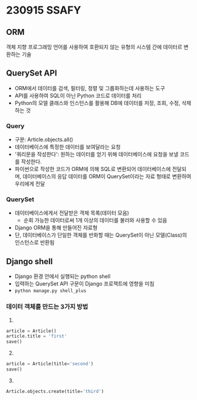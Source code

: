 # 230915 SSAFY
## ORM
객체 지향 프로그래밍 언어를 사용하여 호환되지 않는 유형의 시스템 간에 데이터르 변환하는 기술
## QuerySet API
* ORM에서 데이터를 검색, 필터링, 정렬 및 그룹화하는데 사용하는 도구
* API를 사용하여 SQL이 아닌 Python 코드로 데이터를 처리
* Python의 모델 클래스와 인스턴스를 활용해 DB에 데이터를 저장, 조회, 수정, 삭제하는 것
### Query
* 구분: Article.objects.all()
* 데이터베이스에 특정한 데이터를 보여달라는 요청
* '쿼리문을 작성한다': 원하는 데이터를 얻기 위해 데이터베이스에 요청을 보낼 코드를 작성한다.
* 파이썬으로 작성한 코드가 ORM에 의해 SQL로 변환되어 데이터베이스에 전달되며, 데이터베이스의 응답 데이터를 ORM이 QuerySet이라는 자료 형태로 변환하여 우리에게 전달
### QuerySet
* 데이터베이스에게서 전달받은 객체 목록(데이터 모음)
  * 순회 가능한 데이터로써 1개 이상의 데이터를 불러와 사용할 수 있음
* Django ORM을 통해 만들어진 자료형
* 단, 데이터베이스가 단일한 객체를 반화할 때는 QuerySet이 아닌 모델(Class)의 인스턴스로 반환됨
## Django shell
* Django 환경 안에서 실행되는 python shell
* 입력하는 QuerySet API 구문이 Django 프로젝트에 영향을 미침
* `python manage.py shell_plus`
### 데이터 객체를 만드는 3가지 방법
1. 
  ```python
  article = Article()
  article.title = 'first'
  save()
  ```
2. 
  ```python
  article = Article(title='second')
  save()
  ```
3. 
  ```python
  Article.objects.create(title='third')
  ```